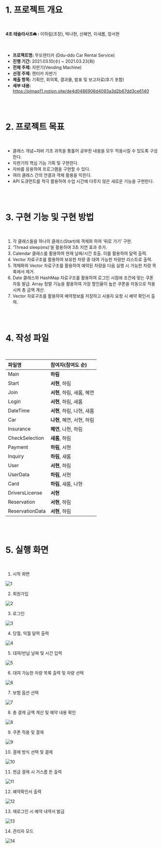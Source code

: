 # 1. 프로젝트 개요

</br>

<b>4조 테슬라사조🚘 :</b> 이하림(조장), 박나현, 선혜연, 이새롬, 장서현 

</br>

* <b>프로젝트명:</b> 뚜또렌터카 (Ddu-ddo Car Rental Service)
* <b>진행 기간:</b> 2021.03.10(수) ~ 2021.03.23(화)
* <b>전체 주제:</b> 자판기(Vending Machine)
* <b>선정 주제:</b> 렌터카 자판기
* <b>제출 항목:</b> 기획안, 회의록, 결과물, 발표 및 보고자료(후기 포함)
* <b>세부 내용:</b> https://plmaq11.notion.site/de4d0486906d4093a3d2b67dd3ce6140

</br></br>

# 2. 프로젝트 목표

</br>

- 클래스 개념~자바 기초 과목을 통틀어 공부한 내용을 모두 적용시킬 수 있도록 구성한다.
- 자판기의 핵심 기능 기획 및 구현한다.
- 자바를 응용하여 프로그램을 구현할 수 있다.
- 여러 클래스 간의 연결과 객체 활용을 익힌다.
- API 도큐먼트를 적극 활용하여 수업 시간에 다루지 않은 새로운 기능을 구현한다. 

</br></br>

# 3. 구현 기능 및 구현 방법

</br>

1. 각 클래스들을 하나의 클래스(Start)에 객체화 하여 ‘뒤로 가기’ 구현.
2. ‘Thread sleep(ms)’을 활용하여 3초 지연 효과 추가.
3. Calendar 클래스를 활용하여 현재 날짜/시간 호출. 이를 활용하여 달력 출력.
4. Vector 자료구조를 활용하여 보유한 차량 중 대여 가능한 차랑만 리스트로 출력.
5. 객체화와 Vector 자료구조를 활용하여 예약된 차량을 다음 실행 시 가능한 차량 목록에서 제거.
6. Date 클래스와 HashMap 자료구조를 활용하여 로그인 시점에 조건에 맞는 쿠폰 자동 발급. Array 정렬 기능을 활용하여 가장 할인율이 높은 쿠폰을 자동으로 적용시켜 총 금액 계산.
7. Vector 자료구조를 활용하여 예약정보를 저장하고 사용자 요청 시 예약 확인서 출력.

</br></br>

# 4. 작성 파일

</br>

|파일명|참여자(참여도 순)|
|:---|:---|
|Main|<b>하림</b>|
|Start|<b>서현</b>, 하림|
|Join|<b>서현</b>, 하림, 새롬, 혜연|
|Login|<b>서현</b>, 하림, 새롬|
|DateTime|<b>서현</b>, 하림, 나현, 새롬|
|Car|<b>나현</b>, 혜연, 서현, 하림|
|Insurance|<b>혜연</b>, 나현, 하림|
|CheckSelection|<b>새롬</b>, 하림|
|Payment|<b>하림</b>, 서현|
|Inquiry|<b>하림</b>, 새롬|
|User|<b>서현</b>, 하림|
|UserData|<b>하림</b>, 서현|
|Card|<b>하림</b>, 새롬, 나현|
|DriversLicense|<b>서현</b>|
|Reservation|<b>서현</b>, 하림|
|ReservationData|<b>서현</b>, 하림|

</br></br>

# 5. 실행 화면

</br>

1. 시작 화면
    
![1](https://user-images.githubusercontent.com/48784292/143876453-ecf8e794-02b2-4d71-8e76-25f200bab000.png)
</br>
    
2. 회원가입
    
![2](https://user-images.githubusercontent.com/48784292/143876657-02e7f4bb-f2d4-4e39-864f-baabbeffb52c.png)
</br>
    
3. 로그인
    
![3](https://user-images.githubusercontent.com/48784292/143876615-fb1cb164-6ba6-434c-be00-0c91cf293c3a.png)
</br>
    
4. 당월, 익월 달력 출력
    
![4](https://user-images.githubusercontent.com/48784292/143876758-0454fa40-b160-4099-8f2c-87ee79d12af2.png)
</br>

    
5. 대여/반납 날짜 및 시간 입력
    
![5](https://user-images.githubusercontent.com/48784292/143876776-c7a84bd7-296d-4bd3-ac42-268358c98b74.png)
</br>
    
6. 대여 가능한 차량 목록 출력 및 차량 선택
    
![6](https://user-images.githubusercontent.com/48784292/143876786-fd6251a4-333d-4555-8940-60b8b08b992f.png)
</br>
    
7. 보험 옵션 선택 
    
![7](https://user-images.githubusercontent.com/48784292/143876795-0bc791b6-f41f-4d59-92b8-62d4cab208a8.png)
</br>
    
8. 총 결제 금액 계산 및 예약 내용 확인
    
![8](https://user-images.githubusercontent.com/48784292/143876800-583125d1-391a-4aa0-bbb2-c59cc981520c.png)
</br>
    
9. 쿠폰 적용 및 결제

![9](https://user-images.githubusercontent.com/48784292/143876849-bbe2af67-36e2-46c3-89ae-21fea5930e78.png)
</br>
    
10. 결제 방식 선택 및 결제
    
![10](https://user-images.githubusercontent.com/48784292/143876871-2e906dcf-9041-4491-9193-a16ad5f38b29.png)
</br>
    
11. 현금 결제 시 거스름 돈 출력
    
![11](https://user-images.githubusercontent.com/48784292/143876894-64441702-2d64-4124-b986-9a8430e67523.png)
</br>
    
12. 예약확인서 출력
    
![12](https://user-images.githubusercontent.com/48784292/143876897-096890df-e9dd-4920-bbe3-4dd879af183b.png)
</br>
    
13. 재로그인 시 예약 내역서 발급

![13](https://user-images.githubusercontent.com/48784292/143876900-9909b8e1-968e-4ec3-abd6-f291a11d3129.png)
</br>
    
14. 관리자 모드  
    
![14](https://user-images.githubusercontent.com/48784292/143876912-343d3603-c262-4ae7-8348-792cb23773c7.png)
</br>
